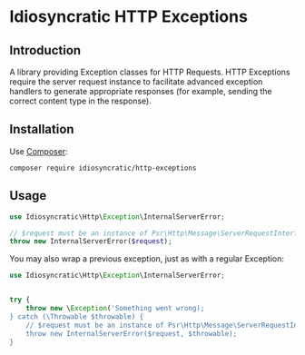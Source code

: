 # Idiosyncratic HTTP Exceptions

## Introduction

A library providing Exception classes for HTTP Requests. HTTP Exceptions require the server request instance to facilitate advanced exception handlers to generate appropriate responses (for example, sending the correct content type in the response).

## Installation

Use [Composer](https://getcomposer.org):

```
composer require idiosyncratic/http-exceptions
```

## Usage

```php
use Idiosyncratic\Http\Exception\InternalServerError;

// $request must be an instance of Psr\Http\Message\ServerRequestInterface;
throw new InternalServerError($request);
```
You may also wrap a previous exception, just as with a regular Exception:

```php
use Idiosyncratic\Http\Exception\InternalServerError;


try {
    throw new \Exception('Something went wrong);
} catch (\Throwable $throwable) {
    // $request must be an instance of Psr\Http\Message\ServerRequestInterface;
    throw new InternalServerError($request, $throwable);
}
```
